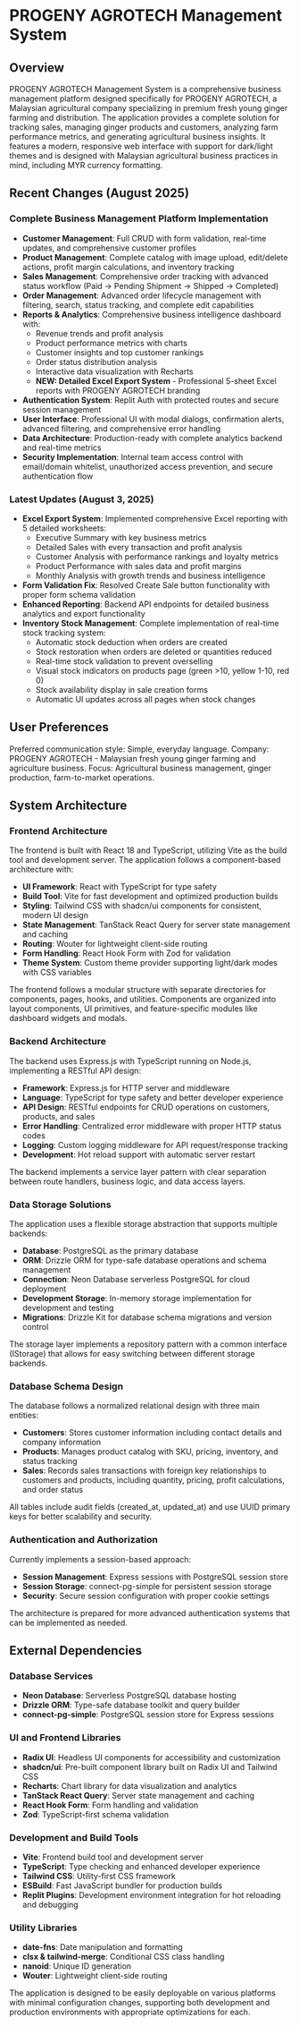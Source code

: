 # PROGENY AGROTECH Management System

## Overview

PROGENY AGROTECH Management System is a comprehensive business management platform designed specifically for PROGENY AGROTECH, a Malaysian agricultural company specializing in premium fresh young ginger farming and distribution. The application provides a complete solution for tracking sales, managing ginger products and customers, analyzing farm performance metrics, and generating agricultural business insights. It features a modern, responsive web interface with support for dark/light themes and is designed with Malaysian agricultural business practices in mind, including MYR currency formatting.

## Recent Changes (August 2025)

### Complete Business Management Platform Implementation
- **Customer Management**: Full CRUD with form validation, real-time updates, and comprehensive customer profiles
- **Product Management**: Complete catalog with image upload, edit/delete actions, profit margin calculations, and inventory tracking
- **Sales Management**: Comprehensive order tracking with advanced status workflow (Paid → Pending Shipment → Shipped → Completed)
- **Order Management**: Advanced order lifecycle management with filtering, search, status tracking, and complete edit capabilities
- **Reports & Analytics**: Comprehensive business intelligence dashboard with:
  - Revenue trends and profit analysis
  - Product performance metrics with charts
  - Customer insights and top customer rankings
  - Order status distribution analysis
  - Interactive data visualization with Recharts
  - **NEW: Detailed Excel Export System** - Professional 5-sheet Excel reports with PROGENY AGROTECH branding
- **Authentication System**: Replit Auth with protected routes and secure session management
- **User Interface**: Professional UI with modal dialogs, confirmation alerts, advanced filtering, and comprehensive error handling
- **Data Architecture**: Production-ready with complete analytics backend and real-time metrics
- **Security Implementation**: Internal team access control with email/domain whitelist, unauthorized access prevention, and secure authentication flow

### Latest Updates (August 3, 2025)
- **Excel Export System**: Implemented comprehensive Excel reporting with 5 detailed worksheets:
  - Executive Summary with key business metrics
  - Detailed Sales with every transaction and profit analysis
  - Customer Analysis with performance rankings and loyalty metrics
  - Product Performance with sales data and profit margins
  - Monthly Analysis with growth trends and business intelligence
- **Form Validation Fix**: Resolved Create Sale button functionality with proper form schema validation
- **Enhanced Reporting**: Backend API endpoints for detailed business analytics and export functionality
- **Inventory Stock Management**: Complete implementation of real-time stock tracking system:
  - Automatic stock deduction when orders are created
  - Stock restoration when orders are deleted or quantities reduced
  - Real-time stock validation to prevent overselling
  - Visual stock indicators on products page (green >10, yellow 1-10, red 0)
  - Stock availability display in sale creation forms
  - Automatic UI updates across all pages when stock changes

## User Preferences

Preferred communication style: Simple, everyday language.
Company: PROGENY AGROTECH - Malaysian fresh young ginger farming and agriculture business.
Focus: Agricultural business management, ginger production, farm-to-market operations.

## System Architecture

### Frontend Architecture
The frontend is built with React 18 and TypeScript, utilizing Vite as the build tool and development server. The application follows a component-based architecture with:

- **UI Framework**: React with TypeScript for type safety
- **Build Tool**: Vite for fast development and optimized production builds
- **Styling**: Tailwind CSS with shadcn/ui components for consistent, modern UI design
- **State Management**: TanStack React Query for server state management and caching
- **Routing**: Wouter for lightweight client-side routing
- **Form Handling**: React Hook Form with Zod for validation
- **Theme System**: Custom theme provider supporting light/dark modes with CSS variables

The frontend follows a modular structure with separate directories for components, pages, hooks, and utilities. Components are organized into layout components, UI primitives, and feature-specific modules like dashboard widgets and modals.

### Backend Architecture
The backend uses Express.js with TypeScript running on Node.js, implementing a RESTful API design:

- **Framework**: Express.js for HTTP server and middleware
- **Language**: TypeScript for type safety and better developer experience
- **API Design**: RESTful endpoints for CRUD operations on customers, products, and sales
- **Error Handling**: Centralized error middleware with proper HTTP status codes
- **Logging**: Custom logging middleware for API request/response tracking
- **Development**: Hot reload support with automatic server restart

The backend implements a service layer pattern with clear separation between route handlers, business logic, and data access layers.

### Data Storage Solutions
The application uses a flexible storage abstraction that supports multiple backends:

- **Database**: PostgreSQL as the primary database
- **ORM**: Drizzle ORM for type-safe database operations and schema management
- **Connection**: Neon Database serverless PostgreSQL for cloud deployment
- **Development Storage**: In-memory storage implementation for development and testing
- **Migrations**: Drizzle Kit for database schema migrations and version control

The storage layer implements a repository pattern with a common interface (IStorage) that allows for easy switching between different storage backends.

### Database Schema Design
The database follows a normalized relational design with three main entities:

- **Customers**: Stores customer information including contact details and company information
- **Products**: Manages product catalog with SKU, pricing, inventory, and status tracking
- **Sales**: Records sales transactions with foreign key relationships to customers and products, including quantity, pricing, profit calculations, and order status

All tables include audit fields (created_at, updated_at) and use UUID primary keys for better scalability and security.

### Authentication and Authorization
Currently implements a session-based approach:

- **Session Management**: Express sessions with PostgreSQL session store
- **Session Storage**: connect-pg-simple for persistent session storage
- **Security**: Secure session configuration with proper cookie settings

The architecture is prepared for more advanced authentication systems that can be implemented as needed.

## External Dependencies

### Database Services
- **Neon Database**: Serverless PostgreSQL database hosting
- **Drizzle ORM**: Type-safe database toolkit and query builder
- **connect-pg-simple**: PostgreSQL session store for Express sessions

### UI and Frontend Libraries
- **Radix UI**: Headless UI components for accessibility and customization
- **shadcn/ui**: Pre-built component library built on Radix UI and Tailwind CSS
- **Recharts**: Chart library for data visualization and analytics
- **TanStack React Query**: Server state management and caching
- **React Hook Form**: Form handling and validation
- **Zod**: TypeScript-first schema validation

### Development and Build Tools
- **Vite**: Frontend build tool and development server
- **TypeScript**: Type checking and enhanced developer experience
- **Tailwind CSS**: Utility-first CSS framework
- **ESBuild**: Fast JavaScript bundler for production builds
- **Replit Plugins**: Development environment integration for hot reloading and debugging

### Utility Libraries
- **date-fns**: Date manipulation and formatting
- **clsx & tailwind-merge**: Conditional CSS class handling
- **nanoid**: Unique ID generation
- **Wouter**: Lightweight client-side routing

The application is designed to be easily deployable on various platforms with minimal configuration changes, supporting both development and production environments with appropriate optimizations for each.